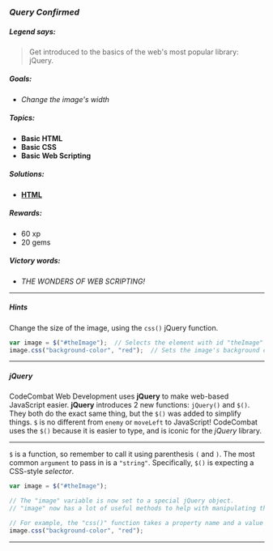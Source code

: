 ### _Query Confirmed_

##### _Legend says:_
> Get introduced to the basics of the web's most popular library: jQuery.

##### _Goals:_
+ _Change the image's width_

##### _Topics:_
+ **Basic HTML**
+ **Basic CSS**
+ **Basic Web Scripting**

##### _Solutions:_
+ **[HTML](query_confirmed.html)**

##### _Rewards:_
+ 60  xp
+ 20 gems

##### _Victory words:_
+ _THE WONDERS OF WEB SCRIPTING!_

___

##### _Hints_

Change the size of the image, using the `css()` jQuery function.

```javascript
var image = $("#theImage");  // Selects the element with id "theImage"
image.css("background-color", "red");  // Sets the image's background color to red
```

___

##### _jQuery_

CodeCombat Web Development uses **jQuery** to make web-based JavaScript easier. **jQuery** introduces 2 new functions: `jQuery()` and `$()`. They both do the exact same thing, but the `$()` was added to simplify things. `$` is no different from `enemy` or `moveLeft` to JavaScript! CodeCombat uses the `$()` because it is easier to type, and is iconic for the _jQuery_ library.

___


`$` is a function, so remember to call it using parenthesis `(` and `)`. The most common `argument` to pass in is a `"string"`. Specifically, `$()` is expecting a CSS-style _selector_.

```javascript
var image = $("#theImage");

// The "image" variable is now set to a special jQuery object.
// "image" now has a lot of useful methods to help with manipulating the element!

// For example, the "css()" function takes a property name and a value and changes that element's CSS!
image.css("background-color", "red");
```

___

